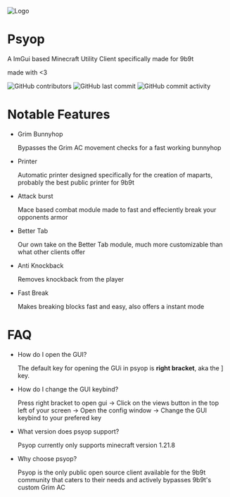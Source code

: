 
![Logo](https://i.ibb.co/RTzBY1hc/image-psd1.png)

# Psyop

A ImGui based Minecraft Utility Client specifically made for 9b9t

made with <3

 <img src="https://img.shields.io/github/contributors/CunnyCorp/Psyop" alt="GitHub contributors"/>
 <img src="https://img.shields.io/github/last-commit/Cunnycorp/Psyop" alt="GitHub last commit"/>
 <img src="https://img.shields.io/github/commit-activity/w/CunnyCorp/Psyop" alt="GitHub commit activity"/> 
 
 # Notable Features

* Grim Bunnyhop

  Bypasses the Grim AC movement checks for a fast working bunnyhop

* Printer

  Automatic printer designed specifically for the creation of maparts, probably the best public printer for 9b9t

* Attack burst

  Mace based combat module made to fast and effeciently break your opponents armor

* Better Tab

  Our own take on the Better Tab module, much more customizable than what other clients offer

* Anti Knockback

  Removes knockback from the player

* Fast Break

  Makes breaking blocks fast and easy, also offers a instant mode  


# FAQ

* How do I open the GUI?

  The default key for opening the GUi in psyop is **right bracket**, aka the ] key.

* How do I change the GUI keybind?

  Press right bracket to open gui -> Click on the views button in the top left of your screen -> Open the config window -> Change the GUI keybind to your prefered key

* What version does psyop support?

  Psyop currently only supports minecraft version 1.21.8

* Why choose psyop?

  Psyop is the only public open source client available for the 9b9t community that caters to their needs and actively bypasses 9b9t's custom Grim AC

